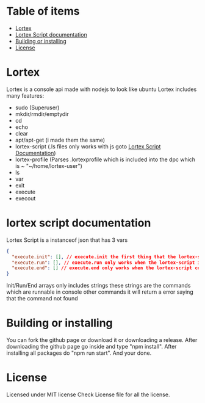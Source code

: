 # Table of items
- [Lortex](#lortex)
- [Lortex Script documentation](#lortex-script-documentation)
- [Building or installing](#building-or-installing)
- [License](#license)

# Lortex
Lortex is a console api made with nodejs to look like ubuntu
Lortex includes many features:
- sudo (Superuser)
- mkdir/rmdir/emptydir
- cd
- echo
- clear
- apt/apt-get (i made them the same)
- lortex-script (.ls files only works with js goto [Lortex Script Documentation](#lortex-script-documentation))
- lortex-profile (Parses .lortexprofile which is included into the dpc which is ~ "~/home/lortex-user")
- ls
- var
- exit
- execute
- execout

# lortex script documentation
Lortex Script is a instanceof json that has 3 vars
```json
{
  "execute.init": [], // execute.init the first thing that the lortex-script command looks at
  "execute.run": [], // execute.run only works when the lortex-script is in the middle if running the script file (after the init)
  "execute.end": [] // execute.end only works when the lortex-script command ends
}
```
Init/Run/End arrays only includes strings these strings are the commands which are runnable in console other commands it will return a error saying that the command not found

# Building or installing

You can fork the github page or download it or downloading a release.
After downloading the github page go inside and type "npm install".
After installing all packages do "npm run start".
And your done.

# License
Licensed under MIT license Check License file for all the license.
